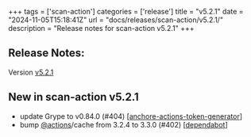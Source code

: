 +++
tags = ['scan-action']
categories = ['release']
title = "v5.2.1"
date = "2024-11-05T15:18:41Z"
url = "docs/releases/scan-action/v5.2.1/"
description = "Release notes for scan-action v5.2.1"
+++

## Release Notes:
Version [v5.2.1](https://github.com/anchore/scan-action/releases/tag/v5.2.1)

## New in scan-action v5.2.1

- update Grype to v0.84.0 (#404) [[anchore-actions-token-generator](https://github.com/anchore-actions-token-generator)]
- bump [@actions](https://github.com/actions)/cache from 3.2.4 to 3.3.0 (#402) [[dependabot](https://github.com/dependabot)]
